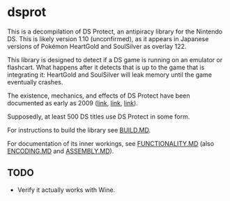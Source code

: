 # dsprot

This is a decompilation of DS Protect, an antipiracy library for the Nintendo DS. This is likely version 1.10 (unconfirmed), as it appears in Japanese versions of Pokémon HeartGold and SoulSilver as overlay 122. 

This library is designed to detect if a DS game is running on an emulator or flashcart. What happens after it detects that is up to the game that is integrating it: HeartGold and SoulSilver will leak memory until the game eventually crashes.

The existence, mechanics, and effects of DS Protect have been documented as early as 2009 ([link](https://gbatemp.net/threads/seeking-help-for-anti-piracy-protection-removal.134683/post-1768816), [link](https://sourceforge.net/p/desmume/bugs/979/), [link](https://opentrackers.org/scenerules.org/html/2010_NDSr.html)).

Supposedly, at least 500 DS titles use DS Protect in some form.

For instructions to build the library see [BUILD.MD](./BUILD.MD).

For documentation of its inner workings, see [FUNCTIONALITY.MD](./doc/FUNCTIONALITY.MD) (also [ENCODING.MD](./doc/ENCODING.MD) and [ASSEMBLY.MD](./doc/ASSEMBLY.MD)).

## TODO

- Verify it actually works with Wine.
